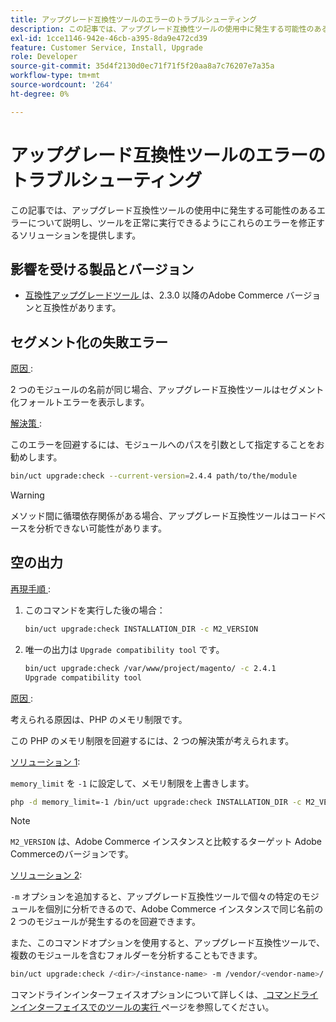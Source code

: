 ```yaml
---
title: アップグレード互換性ツールのエラーのトラブルシューティング
description: この記事では、アップグレード互換性ツールの使用中に発生する可能性のあるエラーについて説明し、ツールを正常に実行できるようにこれらのエラーを修正するソリューションを提供します。
exl-id: 1cce1146-942e-46cb-a395-8da9e472cd39
feature: Customer Service, Install, Upgrade
role: Developer
source-git-commit: 35d4f2130d0ec71f71f5f20aa8a7c76207e7a35a
workflow-type: tm+mt
source-wordcount: '264'
ht-degree: 0%

---
```


# アップグレード互換性ツールのエラーのトラブルシューティング

この記事では、アップグレード互換性ツールの使用中に発生する可能性のあるエラーについて説明し、ツールを正常に実行できるようにこれらのエラーを修正するソリューションを提供します。

## 影響を受ける製品とバージョン

* [ 互換性アップグレードツール ](https://experienceleague.adobe.com/docs/commerce-operations/upgrade-guide/upgrade-compatibility-tool/overview.html?lang=ja) は、2.3.0 以降のAdobe Commerce バージョンと互換性があります。

## セグメント化の失敗エラー

<u> 原因 </u>:

2 つのモジュールの名前が同じ場合、アップグレード互換性ツールはセグメント化フォールトエラーを表示します。

<u> 解決策 </u>:

このエラーを回避するには、モジュールへのパスを引数として指定することをお勧めします。

```bash
bin/uct upgrade:check --current-version=2.4.4 path/to/the/module
```

>[!WARNING]
>
> メソッド間に循環依存関係がある場合、アップグレード互換性ツールはコードベースを分析できない可能性があります。

## 空の出力

<u> 再現手順 </u>:

1. このコマンドを実行した後の場合：

   ```bash
   bin/uct upgrade:check INSTALLATION_DIR -c M2_VERSION
   ```

1. 唯一の出力は `Upgrade compatibility tool` です。

   ```bash
   bin/uct upgrade:check /var/www/project/magento/ -c 2.4.1
   Upgrade compatibility tool
   ```

<u> 原因 </u>:

考えられる原因は、PHP のメモリ制限です。

この PHP のメモリ制限を回避するには、2 つの解決策が考えられます。

<u> ソリューション 1</u>:

`memory_limit` を `-1` に設定して、メモリ制限を上書きします。

```bash
php -d memory_limit=-1 /bin/uct upgrade:check INSTALLATION_DIR -c M2_VERSION
```

>[!NOTE]
>
> `M2_VERSION` は、Adobe Commerce インスタンスと比較するターゲット Adobe Commerceのバージョンです。

<u> ソリューション 2</u>:

`-m` オプションを追加すると、アップグレード互換性ツールで個々の特定のモジュールを個別に分析できるので、Adobe Commerce インスタンスで同じ名前の 2 つのモジュールが発生するのを回避できます。

また、このコマンドオプションを使用すると、アップグレード互換性ツールで、複数のモジュールを含むフォルダーを分析することもできます。

```bash
bin/uct upgrade:check /<dir>/<instance-name> -m /vendor/<vendor-name>/
```

コマンドラインインターフェイスオプションについて詳しくは、[ コマンドラインインターフェイスでのツールの実行 ](https://experienceleague.adobe.com/docs/commerce-operations/upgrade-guide/upgrade-compatibility-tool/use-upgrade-compatibility-tool/run.html?lang=ja) ページを参照してください。
